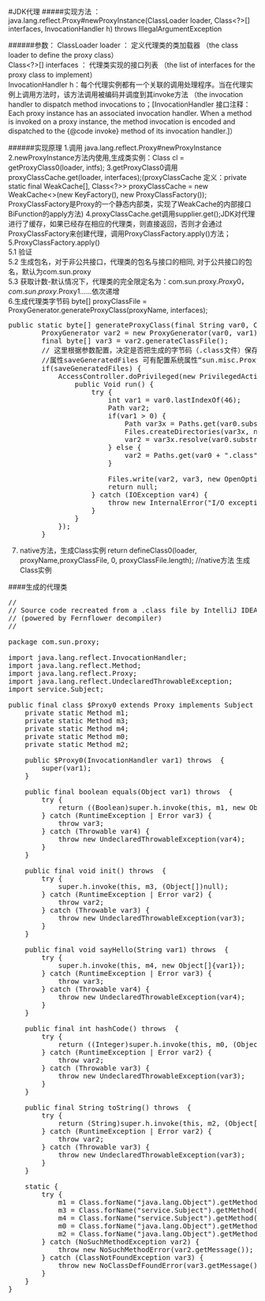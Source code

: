 #JDK代理
#####实现方法 ：java.lang.reflect.Proxy#newProxyInstance(ClassLoader loader, Class<?>[] interfaces, InvocationHandler h) throws IllegalArgumentException

######参数：
ClassLoader loader ： 定义代理类的类加载器 （the class loader to define the proxy class）  
Class<?>[] interfaces ： 代理类实现的接口列表 （the list of interfaces for the proxy class to implement）  
InvocationHandler h：每个代理实例都有一个关联的调用处理程序。当在代理实例上调用方法时，该方法调用被编码并调度到其invoke方法 （the invocation handler to dispatch method invocations to；[InvocationHandler 接口注释：Each proxy instance has an associated invocation handler. When a method is invoked on a proxy instance, the method invocation is encoded and dispatched to the {@code invoke} method of its invocation handler.]）

######实现原理
1.调用 java.lang.reflect.Proxy#newProxyInstance  
2.newProxyInstance方法内使用,生成类实例：Class<?> cl = getProxyClass0(loader, intfs);  
3.getProxyClass0调用proxyClassCache.get(loader, interfaces);(proxyClassCache 定义：private static final WeakCache<ClassLoader, Class<?>[], Class<?>>  proxyClassCache = new WeakCache<>(new KeyFactory(), new ProxyClassFactory()); ProxyClassFactory是Proxy的一个静态内部类，实现了WeakCache的内部接口BiFunction的apply方法)
4.proxyClassCache.get调用supplier.get();JDK对代理进行了缓存，如果已经存在相应的代理类，则直接返回，否则才会通过ProxyClassFactory来创建代理，调用ProxyClassFactory.apply()方法；
5.ProxyClassFactory.apply()  
5.1 验证  
5.2 生成包名，对于非公共接口，代理类的包名与接口的相同, 对于公共接口的包名，默认为com.sun.proxy  
5.3 获取计数-默认情况下，代理类的完全限定名为：com.sun.proxy.$Proxy0，com.sun.proxy.$Proxy1……依次递增  
6.生成代理类字节码 byte[] proxyClassFile = ProxyGenerator.generateProxyClass(proxyName, interfaces);
<pre>
public static byte[] generateProxyClass(final String var0, Class[] var1) {
        ProxyGenerator var2 = new ProxyGenerator(var0, var1);
        final byte[] var3 = var2.generateClassFile();
        // 这里根据参数配置，决定是否把生成的字节码（.class文件）保存到本地磁盘，我们可以通过把相应的class文件保存到本地，再反编译来看看具体的实现，这样更直观
        //属性saveGeneratedFiles 可有配置系统属性“sun.misc.ProxyGenerator.saveGeneratedFiles”设置
        if(saveGeneratedFiles) {
            AccessController.doPrivileged(new PrivilegedAction() {
                public Void run() {
                    try {
                        int var1 = var0.lastIndexOf(46);
                        Path var2;
                        if(var1 > 0) {
                            Path var3x = Paths.get(var0.substring(0, var1).replace('.', File.separatorChar), new String[0]);
                            Files.createDirectories(var3x, new FileAttribute[0]);
                            var2 = var3x.resolve(var0.substring(var1 + 1, var0.length()) + ".class");
                        } else {
                            var2 = Paths.get(var0 + ".class", new String[0]);
                        }

                        Files.write(var2, var3, new OpenOption[0]);
                        return null;
                    } catch (IOException var4) {
                        throw new InternalError("I/O exception saving generated file: " + var4);
                    }
                }
            });
        }
</pre>
7. native方法，生成Class实例 return defineClass0(loader, proxyName,proxyClassFile, 0, proxyClassFile.length); //native方法 生成Class实例


####生成的代理类
<pre>
//
// Source code recreated from a .class file by IntelliJ IDEA
// (powered by Fernflower decompiler)
//

package com.sun.proxy;

import java.lang.reflect.InvocationHandler;
import java.lang.reflect.Method;
import java.lang.reflect.Proxy;
import java.lang.reflect.UndeclaredThrowableException;
import service.Subject;

public final class $Proxy0 extends Proxy implements Subject {
    private static Method m1;
    private static Method m3;
    private static Method m4;
    private static Method m0;
    private static Method m2;

    public $Proxy0(InvocationHandler var1) throws  {
        super(var1);
    }

    public final boolean equals(Object var1) throws  {
        try {
            return ((Boolean)super.h.invoke(this, m1, new Object[]{var1})).booleanValue();
        } catch (RuntimeException | Error var3) {
            throw var3;
        } catch (Throwable var4) {
            throw new UndeclaredThrowableException(var4);
        }
    }

    public final void init() throws  {
        try {
            super.h.invoke(this, m3, (Object[])null);
        } catch (RuntimeException | Error var2) {
            throw var2;
        } catch (Throwable var3) {
            throw new UndeclaredThrowableException(var3);
        }
    }

    public final void sayHello(String var1) throws  {
        try {
            super.h.invoke(this, m4, new Object[]{var1});
        } catch (RuntimeException | Error var3) {
            throw var3;
        } catch (Throwable var4) {
            throw new UndeclaredThrowableException(var4);
        }
    }

    public final int hashCode() throws  {
        try {
            return ((Integer)super.h.invoke(this, m0, (Object[])null)).intValue();
        } catch (RuntimeException | Error var2) {
            throw var2;
        } catch (Throwable var3) {
            throw new UndeclaredThrowableException(var3);
        }
    }

    public final String toString() throws  {
        try {
            return (String)super.h.invoke(this, m2, (Object[])null);
        } catch (RuntimeException | Error var2) {
            throw var2;
        } catch (Throwable var3) {
            throw new UndeclaredThrowableException(var3);
        }
    }

    static {
        try {
            m1 = Class.forName("java.lang.Object").getMethod("equals", new Class[]{Class.forName("java.lang.Object")});
            m3 = Class.forName("service.Subject").getMethod("init", new Class[0]);
            m4 = Class.forName("service.Subject").getMethod("sayHello", new Class[]{Class.forName("java.lang.String")});
            m0 = Class.forName("java.lang.Object").getMethod("hashCode", new Class[0]);
            m2 = Class.forName("java.lang.Object").getMethod("toString", new Class[0]);
        } catch (NoSuchMethodException var2) {
            throw new NoSuchMethodError(var2.getMessage());
        } catch (ClassNotFoundException var3) {
            throw new NoClassDefFoundError(var3.getMessage());
        }
    }
}
</pre>